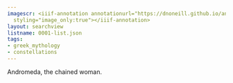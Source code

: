 ```yaml
---
imagescr: <iiif-annotation annotationurl="https://dnoneill.github.io/annotate/annotations/0001-7.json"
  styling="image_only:true"></iiif-annotation>
layout: searchview
listname: 0001-list.json
tags:
- greek_mythology
- constellations
---
```

Andromeda, the chained woman.